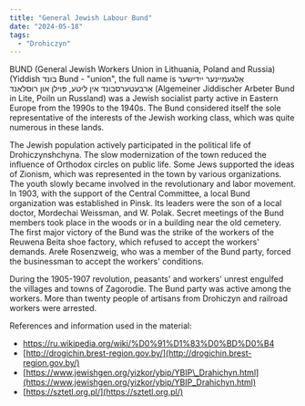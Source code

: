 ```yaml
---
title: "General Jewish Labour Bund"
date: "2024-05-18"
tags: 
  - "Drohiczyn"
---
```


BUND (General Jewish Workers Union in Lithuania, Poland and Russia) (Yiddish בונד Bund - "union", the full name is אַלגעמיינער ייִדישער אַרבעטערסבונד אין ליטע, פּוילן און רוסלאַנד (Algemeiner Jiddischer Arbeter Bund in Lite, Poiln un Russland) was a Jewish socialist party active in Eastern Europe from the 1990s to the 1940s. The Bund considered itself the sole representative of the interests of the Jewish working class, which was quite numerous in these lands.

The Jewish population actively participated in the political life of Drohiczynshchyna. The slow modernization of the town reduced the influence of Orthodox circles on public life. Some Jews supported the ideas of Zionism, which was represented in the town by various organizations. The youth slowly became involved in the revolutionary and labor movement. In 1903, with the support of the Central Committee, a local Bund organization was established in Pinsk. Its leaders were the son of a local doctor, Mordechai Weissman, and W. Polak. Secret meetings of the Bund members took place in the woods or in a building near the old cemetery. The first major victory of the Bund was the strike of the workers of the Reuwena Beita shoe factory, which refused to accept the workers' demands. Arełe Rosenzweig, who was a member of the Bund party, forced the businessman to accept the workers' conditions.

During the 1905-1907 revolution, peasants' and workers' unrest engulfed the villages and towns of Zagorodie. The Bund party was active among the workers. More than twenty people of artisans from Drohiczyn and railroad workers were arrested.

References and information used in the material:

- https://ru.wikipedia.org/wiki/%D0%91%D1%83%D0%BD%D0%B4
- [http://drogichin.brest-region.gov.by/](http://drogichin.brest-region.gov.by/)
- [https://www.jewishgen.org/yizkor/ybip/YBIP\_Drahichyn.html](https://www.jewishgen.org/yizkor/ybip/YBIP_Drahichyn.html)
- [https://sztetl.org.pl/](https://sztetl.org.pl/)
